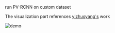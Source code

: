 run PV-RCNN on custom dataset

The visualization part references [yizhuoyang's](https://github.com/yizhuoyang/AV-PedAware) work

![demo](https://github.com/wowlegchout/OpenPCDet-on-custom-dataset/assets/126863688/e69669ef-0cbb-4e85-9bb0-38feb2aa8bfe)
